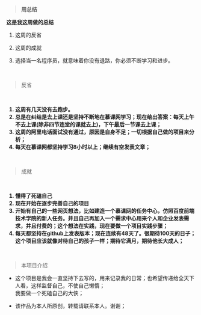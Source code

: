 <blockquote><p><strong>周总结</strong></p></blockquote>

<p><strong>这是我这周做的总结</strong><br/></p>
<ol><li><p>这周的反省</p></li><li><p>这周的成就</p></li><li><p>选择当一名程序员，就意味着你没有退路，你必须不断学习和进步。</p></li></ol><p><br/></p>
<blockquote><p>反省</p></blockquote><p><strong>&nbsp;
<ol>
    <li>这周有几天没有去跑步。</li>
    <li>总是在纠结是去上课还是坚持不断地在慕课网学习；现在给出答案：每天上午不去上课(除非四节连堂的课就去上)，下午最后一节课去上课；</li>
    <li>这周的阿里电话面试没有通过，原因是自身不足；一切根据自己做的项目来分析；</li>
    <li>每天在慕课网都坚持学习8小时以上；继续有空发表文章；</li>
</ol></strong>
</p><p><br/></p>
<blockquote><p>成就</p></blockquote><p><strong>&nbsp;
<ol>
    <li>懂得了死磕自己</li>
    <li>现在开始在逐步完善自己的项目</li>
    <li>开始有自己的一些网页想法，比如建造一个慕课网的任务中心，仿照百度前端技术学院的新人任务。并且自己再加入一个需求中心用来个人和企业发表需求，并且付费的；这个想法在实践，现在要做一个项目实践步骤；</li>
    <li>每天都坚持在github上发表版本；现在连续有48天了。很期待100天的日子；这个项目应该就像对待自己的孩子一样；期待它满月，期待他长大成人；</li>
</ol></strong>
</p><p><br/></p>
<blockquote><p>本项目介绍<br/></p></blockquote>
<ul><li><p>这个项目是我会一直坚持下去写的，用来记录我的日常；也希望传递给全天下人看，这样监督自己，不使自己懒惰；<br>我要做一个死磕自己的大侠；</p></li>
<li><p>该作品为本人所原创，转载请联系本人。谢谢；</p></li></ul>
<p><br/></p>